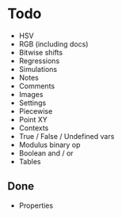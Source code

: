 # Todo

* HSV
* RGB (including docs)
* Bitwise shifts
* Regressions
* Simulations
* Notes
* Comments
* Images
* Settings
* Piecewise
* Point XY
* Contexts
* True / False / Undefined vars
* Modulus binary op
* Boolean and / or
* Tables

## Done
* Properties